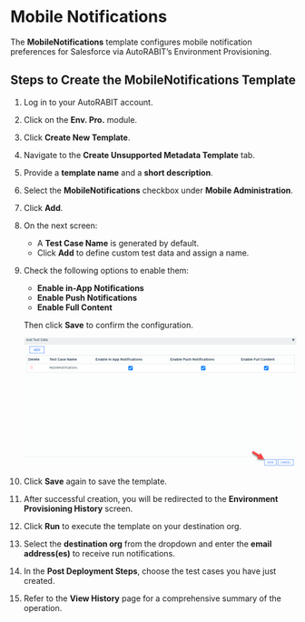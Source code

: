# Mobile Notifications

The **MobileNotifications** template configures mobile notification preferences for Salesforce via AutoRABIT’s Environment Provisioning.

## Steps to Create the MobileNotifications Template

1. Log in to your AutoRABIT account.
2. Click on the **Env. Pro.** module.
3. Click **Create New Template**.
4. Navigate to the **Create Unsupported Metadata Template** tab.
5. Provide a **template name** and a **short description**.
6. Select the **MobileNotifications** checkbox under **Mobile Administration**.
7. Click **Add**.
8. On the next screen:
   * A **Test Case Name** is generated by default.
   * Click **Add** to define custom test data and assign a name.
9.  Check the following options to enable them:

    * **Enable in-App Notifications**
    * **Enable Push Notifications**
    * **Enable Full Content**

    Then click **Save** to confirm the configuration.

    ![Mobile Notifications Settings](<../../../../../../.gitbook/assets/image (84).png>)
10. Click **Save** again to save the template.
11. After successful creation, you will be redirected to the **Environment Provisioning History** screen.
12. Click **Run** to execute the template on your destination org.
13. Select the **destination org** from the dropdown and enter the **email address(es)** to receive run notifications.
14. In the **Post Deployment Steps**, choose the test cases you have just created.
15. Refer to the **View History** page for a comprehensive summary of the operation.
